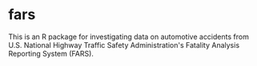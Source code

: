 

# fars


This is an R package for investigating data on automotive accidents from 
U.S. National Highway Traffic Safety Administration's Fatality Analysis 
Reporting System (FARS). 


